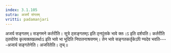 ```yaml
---
index: 3.1.105
sutra: अजर्यं संगतम्‌
vritti: padamanjari
---
```


 अजर्य सङ्गतम्॥ सङ्गमने कर्तरीति। सूत्रे ठ्सङ्गतम्ऽ इति ठ्नपुंसके भावे क्तः।ऽ इति दर्शयति। कर्तरीति ठ्तयोरेव कृत्यक्तखलर्थाःऽ इति भावे भा भूदिति निपातनाश्रयणम्। तेन भावे सङ्गतकर्तृकेऽपि ण्यदेव भवति----अजार्य सङ्गतेनेति। अजरितेति। तृच्॥